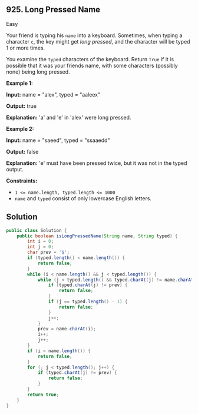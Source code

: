 ## 925\. Long Pressed Name

Easy

Your friend is typing his `name` into a keyboard. Sometimes, when typing a character `c`, the key might get _long pressed_, and the character will be typed 1 or more times.

You examine the `typed` characters of the keyboard. Return `True` if it is possible that it was your friends name, with some characters (possibly none) being long pressed.

**Example 1:**

**Input:** name = "alex", typed = "aaleex"

**Output:** true

**Explanation:** 'a' and 'e' in 'alex' were long pressed.

**Example 2:**

**Input:** name = "saeed", typed = "ssaaedd"

**Output:** false

**Explanation:** 'e' must have been pressed twice, but it was not in the typed output.

**Constraints:**

*   `1 <= name.length, typed.length <= 1000`
*   `name` and `typed` consist of only lowercase English letters.

## Solution

```java
public class Solution {
    public boolean isLongPressedName(String name, String typed) {
        int i = 0;
        int j = 0;
        char prev = '$';
        if (typed.length() < name.length()) {
            return false;
        }
        while (i < name.length() && j < typed.length()) {
            while (j < typed.length() && typed.charAt(j) != name.charAt(i)) {
                if (typed.charAt(j) != prev) {
                    return false;
                }
                if (j == typed.length() - 1) {
                    return false;
                }
                j++;
            }
            prev = name.charAt(i);
            i++;
            j++;
        }
        if (i < name.length()) {
            return false;
        }
        for (; j < typed.length(); j++) {
            if (typed.charAt(j) != prev) {
                return false;
            }
        }
        return true;
    }
}
```